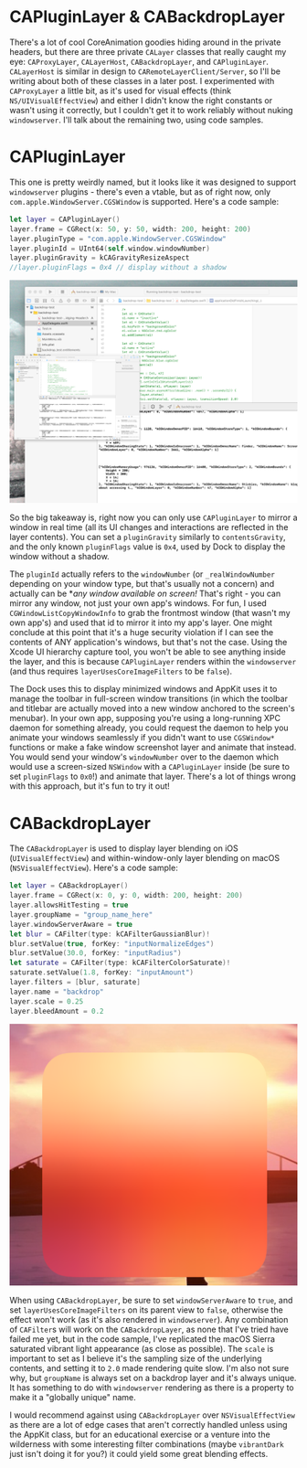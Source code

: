 # CAPluginLayer & CABackdropLayer

There's a lot of cool CoreAnimation goodies hiding around in the private headers, but there are three private `CALayer` classes that really caught my eye: `CAProxyLayer`, `CALayerHost`, `CABackdropLayer`, and `CAPluginLayer`. `CALayerHost` is similar in design to `CARemoteLayerClient/Server`, so I'll be writing about both of these classes in a later post. I experimented with `CAProxyLayer` a little bit, as it's used for visual effects (think `NS/UIVisualEffectView`) and either I didn't know the right constants or wasn't using it correctly, but I couldn't get it to work reliably without nuking `windowserver`. I'll talk about the remaining two, using code samples.

<!--truncate-->

# CAPluginLayer

This one is pretty weirdly named, but it looks like it was designed to support `windowserver` plugins - there's even a vtable, but as of right now, only `com.apple.WindowServer.CGSWindow` is supported. Here's a code sample:

```swift
let layer = CAPluginLayer()
layer.frame = CGRect(x: 50, y: 50, width: 200, height: 200)
layer.pluginType = "com.apple.WindowServer.CGSWindow"
layer.pluginId = UInt64(self.window.windowNumber)
layer.pluginGravity = kCAGravityResizeAspect
//layer.pluginFlags = 0x4 // display without a shadow
```

![CAPluginLayer Sample](assets/plugin-layer.png)

So the big takeaway is, right now you can only use `CAPluginLayer` to mirror a window in real time (all its UI changes and interactions are reflected in the layer contents). You can set a `pluginGravity` similarly to `contentsGravity`, and the only known `pluginFlags` value is `0x4`, used by Dock to display the window without a shadow. 

The `pluginId` actually refers to the `windowNumber` (or `_realWindowNumber` depending on your window type, but that's usually not a concern) and actually can be **any window available on screen!* That's right - you can mirror any window, not just your own app's windows. For fun, I used `CGWindowListCopyWindowInfo` to grab the frontmost window (that wasn't my own app's) and used that id to mirror it into my app's layer. One might conclude at this point that it's a huge security violation if I can see the contents of ANY application's windows, but that's not the case. Using the Xcode UI hierarchy capture tool, you won't be able to see anything inside the layer, and this is because `CAPluginLayer` renders within the `windowserver` (and thus requires `layerUsesCoreImageFilters` to be `false`).  

The Dock uses this to display minimized windows and AppKit uses it to manage the toolbar in full-screen window transitions (in which the toolbar and titlebar are actually moved into a new window anchored to the screen's menubar). In your own app, supposing you're using a long-running XPC daemon for something already, you could request the daemon to help you animate your windows seamlessly if you didn't want to use `CGSWindow*` functions or make a fake window screenshot layer and animate that instead. You would send your window's `windowNumber` over to the daemon which would use a screen-sized `NSWindow` with a `CAPluginLayer` inside (be sure to set `pluginFlags` to `0x0`!) and animate that layer. There's a lot of things wrong with this approach, but it's fun to try it out!


# CABackdropLayer

The `CABackdropLayer` is used to display layer blending on iOS (`UIVisualEffectView`) and within-window-only layer blending on macOS (`NSVisualEffectView`). Here's a code sample:


```swift
let layer = CABackdropLayer()
layer.frame = CGRect(x: 0, y: 0, width: 200, height: 200)
layer.allowsHitTesting = true
layer.groupName = "group_name_here"
layer.windowServerAware = true
let blur = CAFilter(type: kCAFilterGaussianBlur)!
blur.setValue(true, forKey: "inputNormalizeEdges")
blur.setValue(30.0, forKey: "inputRadius")
let saturate = CAFilter(type: kCAFilterColorSaturate)!
saturate.setValue(1.8, forKey: "inputAmount")
layer.filters = [blur, saturate]
layer.name = "backdrop"
layer.scale = 0.25
layer.bleedAmount = 0.2
```

![CABackdropLayer Sample](assets/backdrop-layer.png)

When using `CABackdropLayer`, be sure to set `windowServerAware` to `true`, and set `layerUsesCoreImageFilters` on its parent view to `false`, otherwise the effect won't work (as it's also rendered in `windowserver`). Any combination of `CAFilter`s will work on the `CABackdropLayer`, as none that I've tried have failed me yet, but in the code sample, I've replicated the macOS Sierra saturated vibrant light appearance (as close as possible). The `scale` is important to set as I believe it's the sampling size of the underlying contents, and setting it to `2.0` made rendering quite slow. I'm also not sure why, but `groupName` is always set on a backdrop layer and it's always unique. It has something to do with `windowserver` rendering as there is a property to make it a "globally unique" name. 

I would recommend against using `CABackdropLayer` over `NSVisualEffectView` as there are a lot of edge cases that aren't correctly handled unless using the AppKit class, but for an educational exercise or a venture into the wilderness with some interesting filter combinations (maybe `vibrantDark` just isn't doing it for you?) it could yield some great blending effects.

